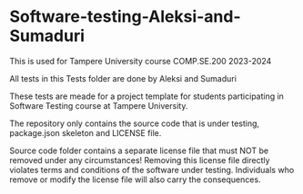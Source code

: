 # Software-testing-Aleksi-and-Sumaduri
This is used for Tampere University course COMP.SE.200 2023-2024

All tests in this Tests folder are done by Aleksi and Sumaduri

These tests are meade for a project template for students participating in Software Testing course at Tampere University.

The repository only contains the source code that is under testing, package.json skeleton and LICENSE file.

Source code folder contains a separate license file that must NOT be removed under any circumstances! Removing this license file directly violates terms and conditions of the software under testing. Individuals who remove or modify the license file will also carry the consequences.
